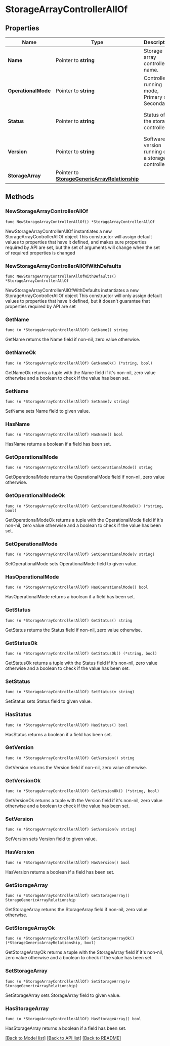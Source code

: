 # StorageArrayControllerAllOf

## Properties

Name | Type | Description | Notes
------------ | ------------- | ------------- | -------------
**Name** | Pointer to **string** | Storage array controller name. | [optional] [readonly] 
**OperationalMode** | Pointer to **string** | Controller running mode, Primary or Secondary. | [optional] [readonly] [default to "Unknown"]
**Status** | Pointer to **string** | Status of the storage controller. | [optional] [readonly] [default to "Unknown"]
**Version** | Pointer to **string** | Software version running on a storage controller. | [optional] [readonly] 
**StorageArray** | Pointer to [**StorageGenericArrayRelationship**](storage.GenericArray.Relationship.md) |  | [optional] 

## Methods

### NewStorageArrayControllerAllOf

`func NewStorageArrayControllerAllOf() *StorageArrayControllerAllOf`

NewStorageArrayControllerAllOf instantiates a new StorageArrayControllerAllOf object
This constructor will assign default values to properties that have it defined,
and makes sure properties required by API are set, but the set of arguments
will change when the set of required properties is changed

### NewStorageArrayControllerAllOfWithDefaults

`func NewStorageArrayControllerAllOfWithDefaults() *StorageArrayControllerAllOf`

NewStorageArrayControllerAllOfWithDefaults instantiates a new StorageArrayControllerAllOf object
This constructor will only assign default values to properties that have it defined,
but it doesn't guarantee that properties required by API are set

### GetName

`func (o *StorageArrayControllerAllOf) GetName() string`

GetName returns the Name field if non-nil, zero value otherwise.

### GetNameOk

`func (o *StorageArrayControllerAllOf) GetNameOk() (*string, bool)`

GetNameOk returns a tuple with the Name field if it's non-nil, zero value otherwise
and a boolean to check if the value has been set.

### SetName

`func (o *StorageArrayControllerAllOf) SetName(v string)`

SetName sets Name field to given value.

### HasName

`func (o *StorageArrayControllerAllOf) HasName() bool`

HasName returns a boolean if a field has been set.

### GetOperationalMode

`func (o *StorageArrayControllerAllOf) GetOperationalMode() string`

GetOperationalMode returns the OperationalMode field if non-nil, zero value otherwise.

### GetOperationalModeOk

`func (o *StorageArrayControllerAllOf) GetOperationalModeOk() (*string, bool)`

GetOperationalModeOk returns a tuple with the OperationalMode field if it's non-nil, zero value otherwise
and a boolean to check if the value has been set.

### SetOperationalMode

`func (o *StorageArrayControllerAllOf) SetOperationalMode(v string)`

SetOperationalMode sets OperationalMode field to given value.

### HasOperationalMode

`func (o *StorageArrayControllerAllOf) HasOperationalMode() bool`

HasOperationalMode returns a boolean if a field has been set.

### GetStatus

`func (o *StorageArrayControllerAllOf) GetStatus() string`

GetStatus returns the Status field if non-nil, zero value otherwise.

### GetStatusOk

`func (o *StorageArrayControllerAllOf) GetStatusOk() (*string, bool)`

GetStatusOk returns a tuple with the Status field if it's non-nil, zero value otherwise
and a boolean to check if the value has been set.

### SetStatus

`func (o *StorageArrayControllerAllOf) SetStatus(v string)`

SetStatus sets Status field to given value.

### HasStatus

`func (o *StorageArrayControllerAllOf) HasStatus() bool`

HasStatus returns a boolean if a field has been set.

### GetVersion

`func (o *StorageArrayControllerAllOf) GetVersion() string`

GetVersion returns the Version field if non-nil, zero value otherwise.

### GetVersionOk

`func (o *StorageArrayControllerAllOf) GetVersionOk() (*string, bool)`

GetVersionOk returns a tuple with the Version field if it's non-nil, zero value otherwise
and a boolean to check if the value has been set.

### SetVersion

`func (o *StorageArrayControllerAllOf) SetVersion(v string)`

SetVersion sets Version field to given value.

### HasVersion

`func (o *StorageArrayControllerAllOf) HasVersion() bool`

HasVersion returns a boolean if a field has been set.

### GetStorageArray

`func (o *StorageArrayControllerAllOf) GetStorageArray() StorageGenericArrayRelationship`

GetStorageArray returns the StorageArray field if non-nil, zero value otherwise.

### GetStorageArrayOk

`func (o *StorageArrayControllerAllOf) GetStorageArrayOk() (*StorageGenericArrayRelationship, bool)`

GetStorageArrayOk returns a tuple with the StorageArray field if it's non-nil, zero value otherwise
and a boolean to check if the value has been set.

### SetStorageArray

`func (o *StorageArrayControllerAllOf) SetStorageArray(v StorageGenericArrayRelationship)`

SetStorageArray sets StorageArray field to given value.

### HasStorageArray

`func (o *StorageArrayControllerAllOf) HasStorageArray() bool`

HasStorageArray returns a boolean if a field has been set.


[[Back to Model list]](../README.md#documentation-for-models) [[Back to API list]](../README.md#documentation-for-api-endpoints) [[Back to README]](../README.md)


